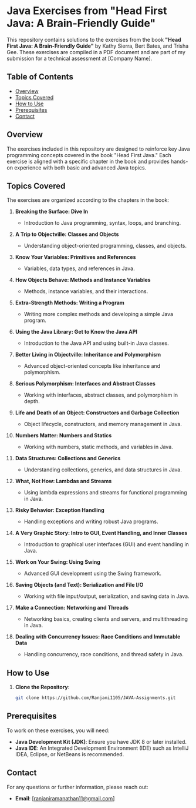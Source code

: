 # Java Exercises from "Head First Java: A Brain-Friendly Guide"

This repository contains solutions to the exercises from the book **"Head First Java: A Brain-Friendly Guide"** by Kathy Sierra, Bert Bates, and Trisha Gee. These exercises are compiled in a PDF document and are part of my submission for a technical assessment at [Company Name].

## Table of Contents

- [Overview](#overview)
- [Topics Covered](#topics-covered)
- [How to Use](#how-to-use)
- [Prerequisites](#prerequisites)
- [Contact](#contact)

## Overview

The exercises included in this repository are designed to reinforce key Java programming concepts covered in the book "Head First Java." Each exercise is aligned with a specific chapter in the book and provides hands-on experience with both basic and advanced Java topics.

## Topics Covered

The exercises are organized according to the chapters in the book:

1. **Breaking the Surface: Dive In**
   - Introduction to Java programming, syntax, loops, and branching.

2. **A Trip to Objectville: Classes and Objects**
   - Understanding object-oriented programming, classes, and objects.

3. **Know Your Variables: Primitives and References**
   - Variables, data types, and references in Java.

4. **How Objects Behave: Methods and Instance Variables**
   - Methods, instance variables, and their interactions.

5. **Extra-Strength Methods: Writing a Program**
   - Writing more complex methods and developing a simple Java program.

6. **Using the Java Library: Get to Know the Java API**
   - Introduction to the Java API and using built-in Java classes.

7. **Better Living in Objectville: Inheritance and Polymorphism**
   - Advanced object-oriented concepts like inheritance and polymorphism.

8. **Serious Polymorphism: Interfaces and Abstract Classes**
   - Working with interfaces, abstract classes, and polymorphism in depth.

9. **Life and Death of an Object: Constructors and Garbage Collection**
   - Object lifecycle, constructors, and memory management in Java.

10. **Numbers Matter: Numbers and Statics**
    - Working with numbers, static methods, and variables in Java.

11. **Data Structures: Collections and Generics**
    - Understanding collections, generics, and data structures in Java.

12. **What, Not How: Lambdas and Streams**
    - Using lambda expressions and streams for functional programming in Java.

13. **Risky Behavior: Exception Handling**
    - Handling exceptions and writing robust Java programs.

14. **A Very Graphic Story: Intro to GUI, Event Handling, and Inner Classes**
    - Introduction to graphical user interfaces (GUI) and event handling in Java.

15. **Work on Your Swing: Using Swing**
    - Advanced GUI development using the Swing framework.

16. **Saving Objects (and Text): Serialization and File I/O**
    - Working with file input/output, serialization, and saving data in Java.

17. **Make a Connection: Networking and Threads**
    - Networking basics, creating clients and servers, and multithreading in Java.

18. **Dealing with Concurrency Issues: Race Conditions and Immutable Data**
    - Handling concurrency, race conditions, and thread safety in Java.

## How to Use

1. **Clone the Repository**:
   ```bash
   git clone https://github.com/Ranjani1105/JAVA-Assignments.git

## Prerequisites

To work on these exercises, you will need:

- **Java Development Kit (JDK)**: Ensure you have JDK 8 or later installed.
- **Java IDE**: An Integrated Development Environment (IDE) such as IntelliJ IDEA, Eclipse, or NetBeans is recommended.

## Contact

For any questions or further information, please reach out:

- **Email**: [ranjaniramanathan11@gmail.com]


